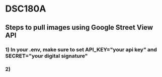 # DSC180A
## Steps to pull images using Google Street View API
### 1) In your .env, make sure to set API_KEY="your api key" and SECRET="your digital signature"
### 2)
